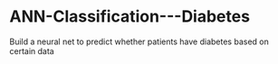 # ANN-Classification---Diabetes
Build a neural net to predict whether patients have diabetes based on certain data

